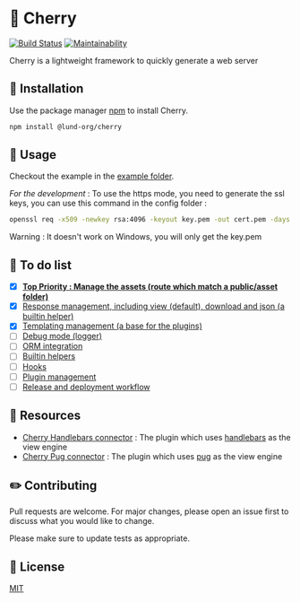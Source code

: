 # 🍒 Cherry

[![Build Status](https://travis-ci.com/Lund-Org/cherry.svg?branch=master)](https://travis-ci.com/Lund-Org/cherry)
[![Maintainability](https://api.codeclimate.com/v1/badges/9a31be9be174ebcbd59f/maintainability)](https://codeclimate.com/github/Lund-Org/cherry/maintainability)

Cherry is a lightweight framework to quickly generate a web server

## :electric_plug: Installation

Use the package manager [npm](http://npmjs.com) to install Cherry.

```bash
npm install @lund-org/cherry
```

## :wrench: Usage

Checkout the example in the [example folder](https://github.com/Lund-Org/cherry/tree/master/example).

*For the development* : To use the https mode, you need to generate the ssl keys, you can use this command in the config folder :
```bash
openssl req -x509 -newkey rsa:4096 -keyout key.pem -out cert.pem -days 365 -nodes -subj "/C=FR/ST=./L=./O=./OU=./CN=."
```
Warning : It doesn't work on Windows, you will only get the key.pem

## :scroll: To do list

- [x] **[Top Priority : Manage the assets (route which match a public/asset folder)](https://github.com/Lund-Org/cherry/issues/10)**
- [x] [Response management, including view (default), download and json (a builtin helper)](https://github.com/Lund-Org/cherry/issues/1)
- [x] [Templating management (a base for the plugins)](https://github.com/Lund-Org/cherry/issues/2)
- [ ] [Debug mode (logger)](https://github.com/Lund-Org/cherry/issues/3)
- [ ] [ORM integration](https://github.com/Lund-Org/cherry/issues/4)
- [ ] [Builtin helpers](https://github.com/Lund-Org/cherry/issues/5)
- [ ] [Hooks](https://github.com/Lund-Org/cherry/issues/6)
- [ ] [Plugin management](https://github.com/Lund-Org/cherry/issues/7)
- [ ] [Release and deployment workflow](https://github.com/Lund-Org/cherry/issues/8)

## :open_file_folder: Resources
- [Cherry Handlebars connector](https://github.com/Lund-Org/cherry-handlebars-connector) : The plugin which uses [handlebars](https://handlebarsjs.com/) as the view engine
- [Cherry Pug connector](https://github.com/Lund-Org/cherry-pug-connector) : The plugin which uses [pug](https://pugjs.org/api/getting-started.html) as the view engine

## :pencil2: Contributing
Pull requests are welcome. For major changes, please open an issue first to discuss what you would like to change.

Please make sure to update tests as appropriate.

## :book: License
[MIT](https://github.com/Lund-Org/cherry/blob/master/LICENSE)
